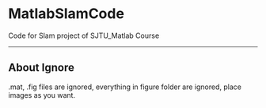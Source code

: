 # MatlabSlamCode
Code for Slam project of SJTU_Matlab Course

---

## About Ignore

.mat, .fig files are ignored, everything in figure folder are ignored, place images as you want.